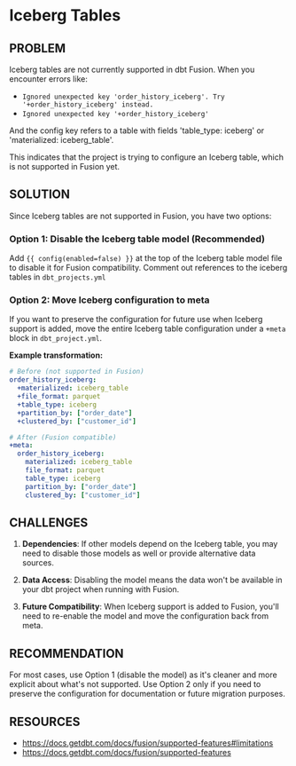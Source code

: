 # Iceberg Tables

## PROBLEM

Iceberg tables are not currently supported in dbt Fusion. When you encounter errors like:
- `Ignored unexpected key 'order_history_iceberg'. Try '+order_history_iceberg' instead.`
- `Ignored unexpected key '+order_history_iceberg'`

And the config key refers to a table with fields 'table_type: iceberg' or 'materialized: iceberg_table'.

This indicates that the project is trying to configure an Iceberg table, which is not supported in Fusion yet.

## SOLUTION

Since Iceberg tables are not supported in Fusion, you have two options:

### Option 1: Disable the Iceberg table model (Recommended)
Add `{{ config(enabled=false) }}` at the top of the Iceberg table model file to disable it for Fusion compatibility. Comment out references to the iceberg tables in `dbt_projects.yml` 

### Option 2: Move Iceberg configuration to meta
If you want to preserve the configuration for future use when Iceberg support is added, move the entire Iceberg table configuration under a `+meta` block in `dbt_project.yml`.

**Example transformation:**
```yaml
# Before (not supported in Fusion)
order_history_iceberg:
  +materialized: iceberg_table
  +file_format: parquet
  +table_type: iceberg
  +partition_by: ["order_date"]
  +clustered_by: ["customer_id"]

# After (Fusion compatible)
+meta:
  order_history_iceberg:
    materialized: iceberg_table
    file_format: parquet
    table_type: iceberg
    partition_by: ["order_date"]
    clustered_by: ["customer_id"]
```

## CHALLENGES

1. **Dependencies**: If other models depend on the Iceberg table, you may need to disable those models as well or provide alternative data sources.

2. **Data Access**: Disabling the model means the data won't be available in your dbt project when running with Fusion.

3. **Future Compatibility**: When Iceberg support is added to Fusion, you'll need to re-enable the model and move the configuration back from meta.

## RECOMMENDATION

For most cases, use Option 1 (disable the model) as it's cleaner and more explicit about what's not supported. Use Option 2 only if you need to preserve the configuration for documentation or future migration purposes.

## RESOURCES
- https://docs.getdbt.com/docs/fusion/supported-features#limitations
- https://docs.getdbt.com/docs/fusion/supported-features
